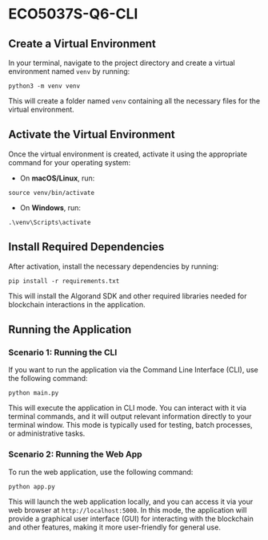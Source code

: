 # ECO5037S-Q6-CLI

## Create a Virtual Environment

In your terminal, navigate to the project directory and create a virtual environment named `venv` by running:
```
python3 -m venv venv
```

This will create a folder named `venv` containing all the necessary files for the virtual environment.

## Activate the Virtual Environment

Once the virtual environment is created, activate it using the appropriate command for your operating system:

- On **macOS/Linux**, run:
```
source venv/bin/activate
```
- On **Windows**, run:
```
.\venv\Scripts\activate
```

## Install Required Dependencies

After activation, install the necessary dependencies by running:
```
pip install -r requirements.txt
```

This will install the Algorand SDK and other required libraries needed for blockchain interactions in the application.

## Running the Application

### Scenario 1: Running the CLI

If you want to run the application via the Command Line Interface (CLI), use the following command:
```
python main.py
```
This will execute the application in CLI mode. You can interact with it via terminal commands, and it will output relevant information directly to your terminal window. This mode is typically used for testing, batch processes, or administrative tasks.

### Scenario 2: Running the Web App

To run the web application, use the following command:
```
python app.py
```

This will launch the web application locally, and you can access it via your web browser at `http://localhost:5000`. In this mode, the application will provide a graphical user interface (GUI) for interacting with the blockchain and other features, making it more user-friendly for general use.
